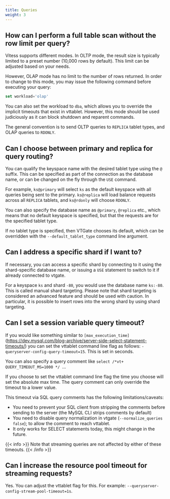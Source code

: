 ```yaml
---
title: Queries
weight: 3
---
```


## How can I perform a full table scan without the row limit per query?

Vitess supports different modes. In OLTP mode, the result size is typically limited to a preset number (10,000 rows by default). This limit can be adjusted based on your needs.

However, OLAP mode has no limit to the number of rows returned. In order to change to this mode, you may issue the following command before executing your query:

```sql
set workload='olap'
```

You can also set the workload to `dba`, which allows you to override the implicit timeouts that exist in vttablet. However, this mode should be used judiciously as it can block shutdown and reparent commands.

The general convention is to send OLTP queries to `REPLICA` tablet types, and OLAP queries to `RDONLY`.

## Can I choose between primary and replica for query routing?

You can qualify the keyspace name with the desired tablet type using the `@` suffix. This can be specified as part of the connection as the database name, or can be changed on the fly through the `USE` command.

For example, `ks@primary` will select `ks` as the default keyspace with all queries being sent to the primary. `ks@replica` will load balance requests across all `REPLICA` tablets, and `ks@rdonly` will choose `RDONLY`.

You can also specify the database name as `@primary`, `@replica` etc., which means that no default keyspace is specified, but that the requests are for the specified tablet type.

If no tablet type is specified, then VTGate chooses its default, which can be overridden with the `--default_tablet_type` command line argument.

## Can I address a specific shard if I want to?

If necessary, you can access a specific shard by connecting to it using the shard-specific database name, or issuing a `USE` statement to switch to it if already connected to vtgate. 

For a keyspace `ks` and shard `-80`, you would use the database name `ks:-80`. This is called manual shard targeting. Please note that shard targeting is considered an advanced feature and should be used with caution.
In particular, it is possible to insert rows into the wrong shard by using shard targeting.

## Can I set a session variable query timeout?

If you would like something similar to `[max_execution_time]`(https://dev.mysql.com/blog-archive/server-side-select-statement-timeouts/) you can set the vttablet command line flag as follows: `-queryserver-config-query-timeout=15`. This is set in seconds.

You can also specify a query comment like `select /*vt+ QUERY_TIMEOUT_MS=1000 */ `... 

If you choose to set the vttablet command line flag the time you choose will set the absolute max time. The query comment can only override the timeout to a lower value. 

This timeout via SQL query comments has the following limitations/caveats:

- You need to prevent your SQL client from stripping the comments before sending to the server (the MySQL CLI strips comments by default)
- You need to disable query normalization in vtgate (`--normalize_queries false`);  to allow the comment to reach vttablet.
- It only works for SELECT statements today, this might change in the future.

{{< info >}}
Note that streaming queries are not affected by either of these timeouts.
{{< /info >}}

## Can I increase the resource pool timeout for streaming requests?

Yes. You can adjust the vttablet flag for this. For example: `--queryserver-config-stream-pool-timeout=1s`.
